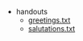 * handouts
    * [greetings.txt](handouts/greetings.txt)
    * [salutations.txt](handouts/salutations.txt)
